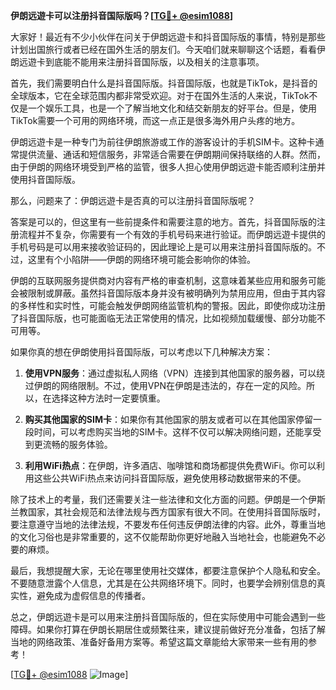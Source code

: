 **伊朗远遊卡可以注册抖音国际版吗？[[TG💪+ @esim1088](https://t.me/s/esim1088)]**

大家好！最近有不少小伙伴在问关于伊朗远遊卡和抖音国际版的事情，特别是那些计划出国旅行或者已经在国外生活的朋友们。今天咱们就来聊聊这个话题，看看伊朗远遊卡到底能不能用来注册抖音国际版，以及相关的注意事项。

首先，我们需要明白什么是抖音国际版。抖音国际版，也就是TikTok，是抖音的全球版本，它在全球范围内都非常受欢迎。对于在国外生活的人来说，TikTok不仅是一个娱乐工具，也是一个了解当地文化和结交新朋友的好平台。但是，使用TikTok需要一个可用的网络环境，而这一点正是很多海外用户头疼的地方。

伊朗远遊卡是一种专门为前往伊朗旅游或工作的游客设计的手机SIM卡。这种卡通常提供流量、通话和短信服务，非常适合需要在伊朗期间保持联络的人群。然而，由于伊朗的网络环境受到严格的监管，很多人担心使用伊朗远遊卡能否顺利注册并使用抖音国际版。

那么，问题来了：伊朗远遊卡是否真的可以注册抖音国际版呢？

答案是可以的，但这里有一些前提条件和需要注意的地方。首先，抖音国际版的注册流程并不复杂，你需要有一个有效的手机号码来进行验证。而伊朗远遊卡提供的手机号码是可以用来接收验证码的，因此理论上是可以用来注册抖音国际版的。不过，这里有个小陷阱——伊朗的网络环境可能会影响你的体验。

伊朗的互联网服务提供商对内容有严格的审查机制，这意味着某些应用和服务可能会被限制或屏蔽。虽然抖音国际版本身并没有被明确列为禁用应用，但由于其内容的多样性和实时性，可能会触发伊朗网络监管机构的警报。因此，即使你成功注册了抖音国际版，也可能面临无法正常使用的情况，比如视频加载缓慢、部分功能不可用等。

如果你真的想在伊朗使用抖音国际版，可以考虑以下几种解决方案：

1. **使用VPN服务**：通过虚拟私人网络（VPN）连接到其他国家的服务器，可以绕过伊朗的网络限制。不过，使用VPN在伊朗是违法的，存在一定的风险。所以，在选择这种方法时一定要慎重。

2. **购买其他国家的SIM卡**：如果你有其他国家的朋友或者可以在其他国家停留一段时间，可以考虑购买当地的SIM卡。这样不仅可以解决网络问题，还能享受到更流畅的服务体验。

3. **利用WiFi热点**：在伊朗，许多酒店、咖啡馆和商场都提供免费WiFi。你可以利用这些公共WiFi热点来访问抖音国际版，避免使用移动数据带来的不便。

除了技术上的考量，我们还需要关注一些法律和文化方面的问题。伊朗是一个伊斯兰教国家，其社会规范和法律法规与西方国家有很大不同。在使用抖音国际版时，要注意遵守当地的法律法规，不要发布任何违反伊朗法律的内容。此外，尊重当地的文化习俗也是非常重要的，这不仅能帮助你更好地融入当地社会，也能避免不必要的麻烦。

最后，我想提醒大家，无论在哪里使用社交媒体，都要注意保护个人隐私和安全。不要随意泄露个人信息，尤其是在公共网络环境下。同时，也要学会辨别信息的真实性，避免成为虚假信息的传播者。

总之，伊朗远遊卡是可以用来注册抖音国际版的，但在实际使用中可能会遇到一些障碍。如果你打算在伊朗长期居住或频繁往来，建议提前做好充分准备，包括了解当地的网络政策、准备好备用方案等。希望这篇文章能给大家带来一些有用的参考！

[[TG💪+ @esim1088](https://t.me/s/esim1088) ![Image](https://i.postimg.cc/4NQfJmqS/Snipaste-2025-05-13-00-14-12.png)]